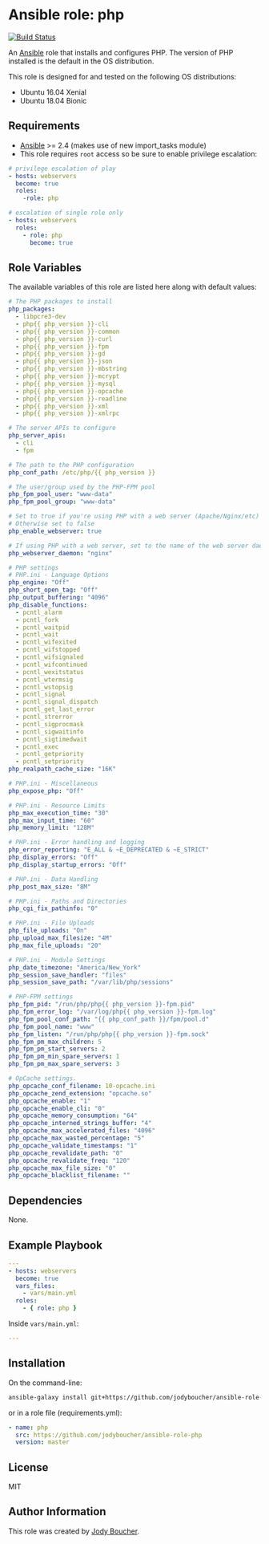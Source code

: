 # Ansible role: php

[![Build Status](https://travis-ci.org/jodyboucher/ansible-role-php.svg?branch=master)](https://travis-ci.org/jodyboucher/ansible-role-php)

An [Ansible](https://www.ansible.com/) role that installs and configures PHP.  The version of PHP installed is the default in the OS distribution.

This role is designed for and tested on the following OS distributions:

* Ubuntu 16.04 Xenial
* Ubuntu 18.04 Bionic

## Requirements

* [Ansible](https://docs.ansible.com/ansible/intro_installation.html) >= 2.4 (makes use of new import_tasks module)
* This role requires `root` access so be sure to enable privilege escalation:

```yml
# privilege escalation of play
- hosts: webservers
  become: true
  roles:
    -role: php

# escalation of single role only
- hosts: webservers
  roles:
    - role: php
      become: true
```

## Role Variables

The available variables of this role are listed here along with default values:

```yml
# The PHP packages to install
php_packages:
  - libpcre3-dev
  - php{{ php_version }}-cli
  - php{{ php_version }}-common
  - php{{ php_version }}-curl
  - php{{ php_version }}-fpm
  - php{{ php_version }}-gd
  - php{{ php_version }}-json
  - php{{ php_version }}-mbstring
  - php{{ php_version }}-mcrypt
  - php{{ php_version }}-mysql
  - php{{ php_version }}-opcache
  - php{{ php_version }}-readline
  - php{{ php_version }}-xml
  - php{{ php_version }}-xmlrpc

# The server APIs to configure
php_server_apis:
  - cli
  - fpm

# The path to the PHP configuration
php_conf_path: /etc/php/{{ php_version }}

# The user/group used by the PHP-FPM pool
php_fpm_pool_user: "www-data"
php_fpm_pool_group: "www-data"

# Set to true if you're using PHP with a web server (Apache/Nginx/etc)
# Otherwise set to false
php_enable_webserver: true

# If using PHP with a web server, set to the name of the web server daemon
php_webserver_daemon: "nginx"

# PHP settings
# PHP.ini - Language Options
php_engine: "Off"
php_short_open_tag: "Off"
php_output_buffering: "4096"
php_disable_functions:
  - pcntl_alarm
  - pcntl_fork
  - pcntl_waitpid
  - pcntl_wait
  - pcntl_wifexited
  - pcntl_wifstopped
  - pcntl_wifsignaled
  - pcntl_wifcontinued
  - pcntl_wexitstatus
  - pcntl_wtermsig
  - pcntl_wstopsig
  - pcntl_signal
  - pcntl_signal_dispatch
  - pcntl_get_last_error
  - pcntl_strerror
  - pcntl_sigprocmask
  - pcntl_sigwaitinfo
  - pcntl_sigtimedwait
  - pcntl_exec
  - pcntl_getpriority
  - pcntl_setpriority
php_realpath_cache_size: "16K"

# PHP.ini - Miscellaneous
php_expose_php: "Off"

# PHP.ini - Resource Limits
php_max_execution_time: "30"
php_max_input_time: "60"
php_memory_limit: "128M"

# PHP.ini - Error handling and logging
php_error_reporting: "E_ALL & ~E_DEPRECATED & ~E_STRICT"
php_display_errors: "Off"
php_display_startup_errors: "Off"

# PHP.ini - Data Handling
php_post_max_size: "8M"

# PHP.ini - Paths and Directories
php_cgi_fix_pathinfo: "0"

# PHP.ini - File Uploads
php_file_uploads: "On"
php_upload_max_filesize: "4M"
php_max_file_uploads: "20"

# PHP.ini - Module Settings
php_date_timezone: "America/New_York"
php_session_save_handler: "files"
php_session_save_path: "/var/lib/php/sessions"

# PHP-FPM settings
php_fpm_pid: "/run/php/php{{ php_version }}-fpm.pid"
php_fpm_error_log: "/var/log/php{{ php_version }}-fpm.log"
php_fpm_pool_conf_path: "{{ php_conf_path }}/fpm/pool.d"
php_fpm_pool_name: "www"
php_fpm_listen: "/run/php/php{{ php_version }}-fpm.sock"
php_fpm_pm_max_children: 5
php_fpm_pm_start_servers: 2
php_fpm_pm_min_spare_servers: 1
php_fpm_pm_max_spare_servers: 3

# OpCache settings.
php_opcache_conf_filename: 10-opcache.ini
php_opcache_zend_extension: "opcache.so"
php_opcache_enable: "1"
php_opcache_enable_cli: "0"
php_opcache_memory_consumption: "64"
php_opcache_interned_strings_buffer: "4"
php_opcache_max_accelerated_files: "4096"
php_opcache_max_wasted_percentage: "5"
php_opcache_validate_timestamps: "1"
php_opcache_revalidate_path: "0"
php_opcache_revalidate_freq: "120"
php_opcache_max_file_size: "0"
php_opcache_blacklist_filename: ""
```

## Dependencies

None.

## Example Playbook

```yml
---
- hosts: webservers
  become: true
  vars_files:
    - vars/main.yml
  roles:
    - { role: php }
```

Inside `vars/main.yml`:

```yml
---
```

## Installation

On the command-line:

```bash
ansible-galaxy install git+https://github.com/jodyboucher/ansible-role-php.git
```

or in a role file (requirements.yml):

```yml
- name: php
  src: https://github.com/jodyboucher/ansible-role-php
  version: master
```

## License

MIT

## Author Information

This role was created by [Jody Boucher](https://jodyboucher.com/).
